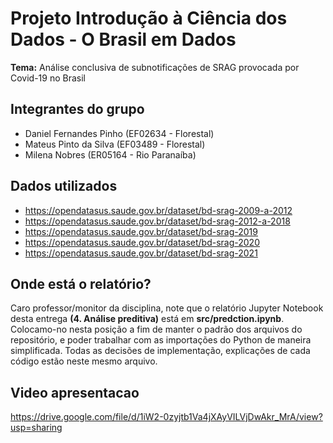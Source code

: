 # Projeto Introdução à Ciência dos Dados - O Brasil em Dados 
**Tema:** Análise conclusiva de subnotificações de SRAG provocada por Covid-19 no Brasil

## Integrantes do grupo
 - Daniel Fernandes Pinho (EF02634 - Florestal)
 - Mateus Pinto da Silva (EF03489 - Florestal)
 - Milena Nobres (ER05164 - Rio Paranaíba)

## Dados utilizados
- https://opendatasus.saude.gov.br/dataset/bd-srag-2009-a-2012
- https://opendatasus.saude.gov.br/dataset/bd-srag-2012-a-2018
- https://opendatasus.saude.gov.br/dataset/bd-srag-2019
- https://opendatasus.saude.gov.br/dataset/bd-srag-2020
- https://opendatasus.saude.gov.br/dataset/bd-srag-2021

## Onde está o relatório?
Caro professor/monitor da disciplina, note que o relatório Jupyter Notebook desta entrega **(4. Análise preditiva)** está em **src/predction.ipynb**. Colocamo-no nesta posição a fim de manter o padrão dos arquivos do repositório, e poder trabalhar com as importações do Python de maneira simplificada. Todas as decisões de implementação, explicações de cada código estão neste mesmo arquivo.

## Video apresentacao
https://drive.google.com/file/d/1iW2-0zyjtb1Va4jXAyVILVjDwAkr_MrA/view?usp=sharing
